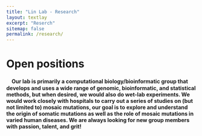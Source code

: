 ```yaml
---
title: "Lin Lab - Research"
layout: textlay
excerpt: "Reserch"
sitemap: false
permalink: /research/
---
```


# Open positions

　**Our lab is primarily a computational biology/bioinformatic group that develops and uses a wide range of genomic, bioinformatic, and statistical methods, but when desired, we would also do wet-lab experiments. We would work closely with hospitals to carry out a series of studies on (but not limited to) mosaic mutations, our goal is to explore and understand the origin of somatic mutations as well as the role of mosaic mutations in varied human diseases. We are always looking for new group members with passion, talent, and grit!**


